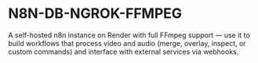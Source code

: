 # N8N-DB-NGROK-FFMPEG
A self-hosted n8n instance on Render with full FFmpeg support — use it to build workflows that process video and audio (merge, overlay, inspect, or custom commands) and interface with external services via webhooks.
